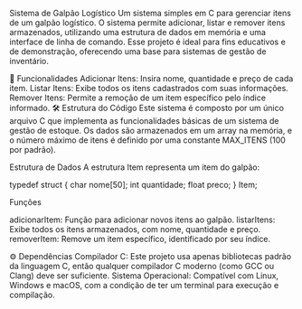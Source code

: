 Sistema de Galpão Logístico
Um sistema simples em C para gerenciar itens de um galpão logístico. O sistema permite adicionar, listar e remover itens armazenados, utilizando uma estrutura de dados em memória e uma interface de linha de comando. Esse projeto é ideal para fins educativos e de demonstração, oferecendo uma base para sistemas de gestão de inventário.

📜 Funcionalidades
Adicionar Itens: Insira nome, quantidade e preço de cada item.
Listar Itens: Exibe todos os itens cadastrados com suas informações.
Remover Itens: Permite a remoção de um item específico pelo índice informado.
🛠 Estrutura do Código
Este sistema é composto por um único arquivo C que implementa as funcionalidades básicas de um sistema de gestão de estoque. Os dados são armazenados em um array na memória, e o número máximo de itens é definido por uma constante MAX_ITENS (100 por padrão).

Estrutura de Dados
A estrutura Item representa um item do galpão:


typedef struct {
    char nome[50];
    int quantidade;
    float preco;
} Item;


Funções

adicionarItem: Função para adicionar novos itens ao galpão.
listarItens: Exibe todos os itens armazenados, com nome, quantidade e preço.
removerItem: Remove um item específico, identificado por seu índice.


⚙️ Dependências
Compilador C: Este projeto usa apenas bibliotecas padrão da linguagem C, então qualquer compilador C moderno (como GCC ou Clang) deve ser suficiente.
Sistema Operacional: Compatível com Linux, Windows e macOS, com a condição de ter um terminal para execução e compilação.
